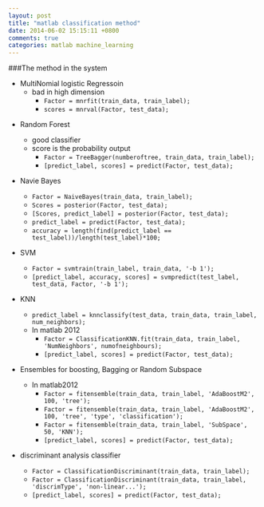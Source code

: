 ```yaml
---
layout: post
title: "matlab classification method"
date: 2014-06-02 15:15:11 +0800
comments: true
categories: matlab machine_learning
---
```


###The method in the system
- MultiNomial logistic Regressoin
	- bad in high dimension
		- `Factor = mnrfit(train_data, train_label);`
		- `scores = mnrval(Factor, test_data);`
<!--more-->
- Random Forest
	- good classifier
	- score is the probability output
		- `Factor = TreeBagger(numberoftree, train_data, train_label);`
		- `[predict_label, scores] = predict(Factor, test_data);`
	
- Navie Bayes
	- `Factor = NaiveBayes(train_data, train_label);`
	- `Scores = posterior(Factor, test_data);`
	- `[Scores, predict_label] = posterior(Factor, test_data);`
	- `predict_label = predict(Factor, test_data);`
	- `accuracy = length(find(predict_label == test_label))/length(test_label)*100;`
- SVM
	- `Factor = svmtrain(train_label, train_data, '-b 1');`
	- `[predict_label, accuracy, scores] = svmpredict(test_label, test_data, Factor, '-b 1');`
- KNN
	- `predict_label = knnclassify(test_data, train_data, train_label, num_neighbors);`
	- In matlab 2012
		- `Factor = ClassificationKNN.fit(train_data, train_label, 'NumNeighbors', numofneighbours);`
		- `[predict_label, scores] = predict(Factor, test_data);`
- Ensembles for boosting, Bagging or Random Subspace
	- In matlab2012
		- `Factor = fitensemble(train_data, train_label, 'AdaBoostM2', 100, 'tree');`
		- `Factor = fitensemble(train_data, train_label, 'AdaBoostM2', 100, 'tree', 'type', 'classification');`
		- `Factor = fitensemble(train_data, train_label, 'SubSpace', 50, 'KNN');`
		- `[predict_label, scores] = predict(Factor, test_data);`
- discriminant analysis classifier
	- `Factor = ClassificationDiscriminant(train_data, train_label);`
	- `Factor = ClassificationDiscriminant(train_data, train_label, 'discrimType', 'non-linear...');`
	- `[predict_label, scores] = predict(Factor, test_data);`